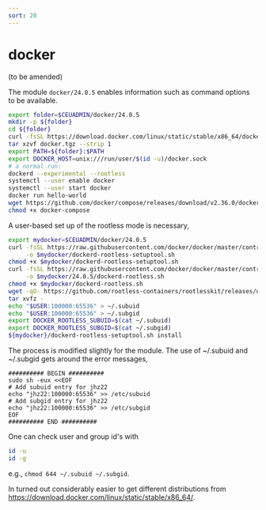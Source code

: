 ```yaml
---
sort: 20
---
```


# docker

(to be amended)

The module `docker/24.0.5` enables information such as command options to be available.

```bash
export folder=$CEUADMIN/docker/24.0.5
mkdir -p ${folder}
cd ${folder}
curl -fsSL https://download.docker.com/linux/static/stable/x86_64/docker-24.0.5.tgz -o docker.tgz
tar xzvf docker.tgz --strip 1
export PATH=${folder}:$PATH
export DOCKER_HOST=unix:///run/user/$(id -u)/docker.sock
# a normal run:
dockerd --experimental --rootless
systemctl --user enable docker
systemctl --user start docker
docker run hello-world
wget https://github.com/docker/compose/releases/download/v2.36.0/docker-compose-linux-x86_64 -O docker-compose
chmod +x docker-compose
```

A user-based set up of the rootless mode is necessary,

```bash
export mydocker=$CEUADMIN/docker/24.0.5
curl -fsSL https://raw.githubusercontent.com/docker/docker/master/contrib/dockerd-rootless-setuptool.sh \
     -o $mydocker/dockerd-rootless-setuptool.sh
chmod +x $mydocker/dockerd-rootless-setuptool.sh
curl -fsSL https://raw.githubusercontent.com/docker/docker/master/contrib/dockerd-rootless.sh \
     -o $mydocker/24.0.5/dockerd-rootless.sh
chmod +x $mydocker/dockerd-rootless.sh
wget -qO- https://github.com/rootless-containers/rootlesskit/releases/download/v2.1.0/rootlesskit-x86_64.tar.gz | \
tar xvfz -
echo "$USER:100000:65536" > ~/.subuid
echo "$USER:100000:65536" > ~/.subgid
export DOCKER_ROOTLESS_SUBUID=$(cat ~/.subuid)
export DOCKER_ROOTLESS_SUBGID=$(cat ~/.subgid)
${mydocker}/dockerd-rootless-setuptool.sh install
```

The process is modified slightly for the module. The use of ~/.subuid and ~/.subgid gets around the error messages,

```
########## BEGIN ##########
sudo sh -eux <<EOF
# Add subuid entry for jhz22
echo "jhz22:100000:65536" >> /etc/subuid
# Add subgid entry for jhz22
echo "jhz22:100000:65536" >> /etc/subgid
EOF
########## END ##########
```

One can check user and group id's with

```bash
id -u
id -g
```

e.g., `chmod 644 ~/.subuid ~/.subgid`.

In turned out considerably easier to get different distributions from <https://download.docker.com/linux/static/stable/x86_64/>.

